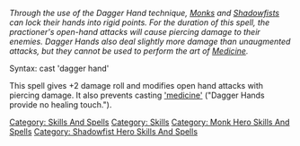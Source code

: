 *Through the use of the Dagger Hand technique,
[Monks](:Category:_Monks.md "wikilink") and
[Shadowfists](:Category:_Shadowfists.md "wikilink") can lock their hands
into rigid points. For the duration of this spell, the practioner's
open-hand attacks will cause piercing damage to their enemies. Dagger
Hands also deal slightly more damage than unaugmented attacks, but they
cannot be used to perform the art of
[Medicine](Medicine.md "wikilink").*

Syntax: cast 'dagger hand'

This spell gives +2 damage roll and modifies open hand attacks with
piercing damage. It also prevents casting
['medicine'](Medicine.md "wikilink") ("Dagger Hands provide no healing
touch.").

[Category: Skills And Spells](Category:_Skills_And_Spells "wikilink")
[Category: Skills](Category:_Skills "wikilink") [Category: Monk Hero
Skills And Spells](Category:_Monk_Hero_Skills_And_Spells "wikilink")
[Category: Shadowfist Hero Skills And
Spells](Category:_Shadowfist_Hero_Skills_And_Spells "wikilink")
